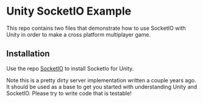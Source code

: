 # Unity SocketIO Example

This repo contains two files that demonstrate how to use SocketIO with Unity in order to make a cross platform multiplayer game. 

## Installation

Use the repo [SocketIO](https://github.com/floatinghotpot/socket.io-unity) to install SocketIo for Unity.


Note this is a pretty dirty server implementation written a couple years ago. It should be used as a base to get you started with understanding Unity and SocketIO. Please try to write code that is testable!